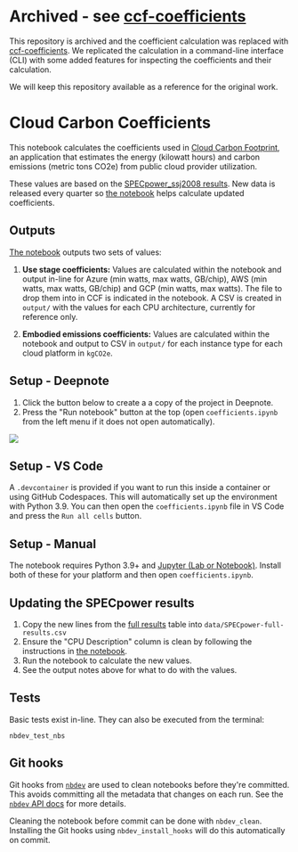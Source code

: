 # Archived - see [ccf-coefficients](https://github.com/cloud-carbon-footprint/ccf-coefficients)

This repository is archived and the coefficient calculation was replaced with 
[ccf-coefficients](https://github.com/cloud-carbon-footprint/ccf-coefficients). 
We replicated the calculation in a command-line interface (CLI) with some added
features for inspecting the coefficients and their calculation.

We will keep this repository available as a reference for the original work.

# Cloud Carbon Coefficients

This notebook calculates the coefficients used in [Cloud Carbon
Footprint](https://www.cloudcarbonfootprint.org/), an application that
estimates the energy (kilowatt hours) and carbon emissions (metric tons CO2e)
from public cloud provider utilization.

These values are based on the [SPECpower_ssj2008
results](https://www.spec.org/power_ssj2008/results/). New data is released
every quarter so [the notebook](coefficients.ipynb) helps calculate updated
coefficients.

## Outputs

[The notebook](coefficients.ipynb) outputs two sets of values:

1. **Use stage coefficients:** Values are calculated within the notebook and
   output in-line for Azure (min watts, max watts, GB/chip), AWS (min watts, max
   watts, GB/chip) and GCP (min watts, max watts). The file to drop them into in
   CCF is indicated in the notebook. A CSV is created in `output/` with the
   values for each CPU architecture, currently for reference only.

2. **Embodied emissions coefficients:** Values are calculated within the
   notebook and output to CSV in `output/` for each instance type for each cloud
   platform in `kgCO2e`.

## Setup - Deepnote

1. Click the button below to create a a copy of the project in Deepnote.
2. Press the "Run notebook" button at the top (open `coefficients.ipynb`
   from the left menu if it does not open automatically).

[<img
src="https://deepnote.com/buttons/launch-in-deepnote-white.svg">](https://deepnote.com/launch?url=https://github.com/davidmytton/cloud-carbon-coefficients/blob/main/coefficients.ipynb)

## Setup - VS Code

A `.devcontainer` is provided if you want to run this inside a container or
using GitHub Codespaces. This will automatically set up the environment with
Python 3.9. You can then open the `coefficients.ipynb` file in VS Code and press
the `Run all cells` button.

## Setup - Manual

The notebook requires Python 3.9+ and [Jupyter (Lab or
Notebook)](https://jupyter.org/install). Install both of these for your platform
and then open `coefficients.ipynb`.

## Updating the SPECpower results

1. Copy the new lines from the [full
   results](https://www.spec.org/power_ssj2008/results/power_ssj2008.html) table
   into `data/SPECpower-full-results.csv`
2. Ensure the "CPU Description" column is clean by following the instructions in
   [the notebook](coefficients.ipynb).
3. Run the notebook to calculate the new values.
4. See the output notes above for what to do with the values.

## Tests

Basic tests exist in-line. They can also be executed from the terminal:

```
nbdev_test_nbs
```

## Git hooks

Git hooks from [`nbdev`](https://nbdev.fast.ai/) are used to clean notebooks
before they're committed. This avoids committing all the metadata that changes
on each run. See the [`nbdev` API
docs](https://nbdev.fast.ai/api/cli.html) for more details.

Cleaning the notebook before commit can be done with `nbdev_clean`.
Installing the Git hooks using `nbdev_install_hooks` will do this
automatically on commit.
